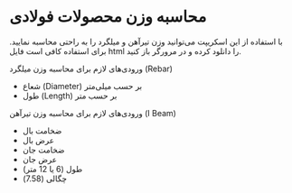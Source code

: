 # محاسبه وزن محصولات فولادی
با استفاده از این اسکریپت می‌توانید وزن تیرآهن و میلگرد را به راحتی محاسبه نمایید. برای استفاده کافی است فایل html را دانلود کرده و در مرورگر باز کنید.


ورودی‌های لازم برای محاسبه وزن میلگرد (Rebar)
- شعاع (Diameter) بر حسب میلی‌‌متر
- طول (Length) بر حسب متر




ورودی‌های لازم برای محاسبه وزن تیرآهن (I Beam)
- ضخامت بال
- عرض بال
- ضخامت جان
- عرض جان
- طول (6 یا 12 متر)
- چگالی (7.58)
